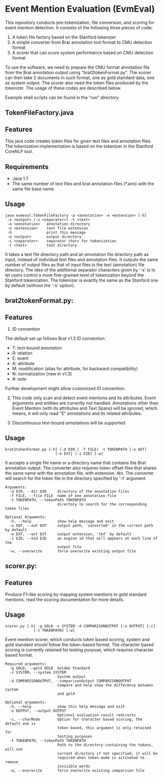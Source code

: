 Event Mention Evaluation (EvmEval)
=========

This repository conducts pre-tokenization, file conversion, and scoring for event mention detection. It consists of the following three pieces of code:
 1. A token file factory based on the Stanford tokenizer
 2. A simple converter from Brat annotation tool format to CMU detection format
 3. A scorer that can score system performance based on CMU detection format

To use the software, we need to prepare the CMU format annotation file from the Brat annotation output using "brat2tokenFormat.py". The scorer can then take 2 documents in such format, one as gold standard data, one as system output. The scorer also need the token files produced by the tokenizer. The usage of these codes are described below. 

Example shell scripts can be found in the "run" directory.

TokenFileFactory.java
---------------------

Features
--------
This java code creates token files for given text files and annotation files. The tokenization implementation is based on the tokenizer in the Stanford CoreNLP tool.

Requirements
------------
- Java 1.7
- The same number of text files and brat annotation files (*.ann) with the same file base name

Usage
-----
	java evmeval.TokenFileFactory -a <annotation> -e <extension> [-h]
	 -o <output> [-s <separator>] -t <text>
	 -a <annotation>   annotation directory
	 -e <extension>    text file extension
	 -h                print this message
	 -o <output>       output directory
	 -s <separator>    separator chars for tokenization
	 -t <text>         text directory

It takes a text file directory path and an annotation file directory path as
input, instead of individual text files and annotation files.  It outputs the
same number of output files as that of input files in the text (annotation)
file directory.  The idea of the additional separator characters given by '-s'
is to let users control a more fine-grained level of tokenization beyond the
Stanford tokenization.  The tokenizer is exactly the same as the Stanford one
by default (without the '-s' option).

brat2tokenFormat.py:
--------------------

Features
---------

1. ID convention

The default set up follows Brat v1.3 ID convention: 
  - T: text-bound annotation
  - R: relation
  - E: event
  - A: attribute
  - M: modification (alias for attribute, for backward compatibility)
  - N: normalization [new in v1.3]
  - #: note

Further development might allow customized ID convention.

2. This code only scan and detect event mentions and its attributes. Event arguments and entities are currently not handled. Annotations other than Event Mention (with its attributes and Text Spans) will be ignored, which means, it will only read "E" annotations and its related attributes.

3. Discontinuous text-bound annotations will be supported

Usage
-----

	brat2tokenFormat.py [-h] (-d DIR | -f FILE) -t TOKENPATH [-o OUT]
                           [-e EXT] [-i EID] [-w]

It accepts a single file name or a directory name that contains the Brat annotation output. 
The converter also requires token offset files that shares the same name with the annotation
file, with extension .tkn. The converter will search for the token file in the directory 
specified by '-t' argument

	Arguments:
	  -d DIR, --dir DIR     directory of the annotation files
	  -f FILE, --file FILE  name of one annotation file
	  -t TOKENPATH, --tokenPath TOKENPATH
							directory to search for the corresponding token files

	Optional Arguments:
	  -h, --help            show help message and exit
	  -o OUT, --out OUT     output path, 'converted' in the current path by default
	  -e EXT, --ext EXT     output extension, 'tbf' by default
	  -i EID, --eid EID     an engine id that will appears at each line of the
							output file
	  -w, --overwrite       force overwrite existing output file

scorer.py:
----------

Features
---------
Produce F1-like scoring by mapping system mentions to gold standard mentions,
read the scoring documentation for more details.

Usage
-----
	scorer.py [-h] -g GOLD -s SYSTEM -d COMPARISONOUTPUT [-o OUTPUT] [-c]
                 [-t TOKENPATH] [-w]

Event mention scorer, which conducts token based scoring, system and gold
standard should follow the token-based format. The character based scoring is
currently retained for testing purpose, which requires character based format.

	Required arguments:
	  -g GOLD, --gold GOLD  Golden Standard
	  -s SYSTEM, --system SYSTEM
							System output
	  -d COMPARISONOUTPUT, --comparisonOutput COMPARISONOUTPUT
							Compare and help show the difference between system
							and gold

	Optional arguments:  
	  -h, --help            show this help message and exit
	  -o OUTPUT, --output OUTPUT
							Optional evaluation result redirects
	  -c, --charMode        Option for character based scoring, the default one is
							token based, this argument is only retained for
							testing purposes
	  -t TOKENPATH, --tokenPath TOKENPATH
							Path to the directory containing the tokens, will use
							current directory if not specified, it will be
							required when token mode is activated to remove
							invisible words
	  -w, --overwrite       force overwrite existing comparison file
